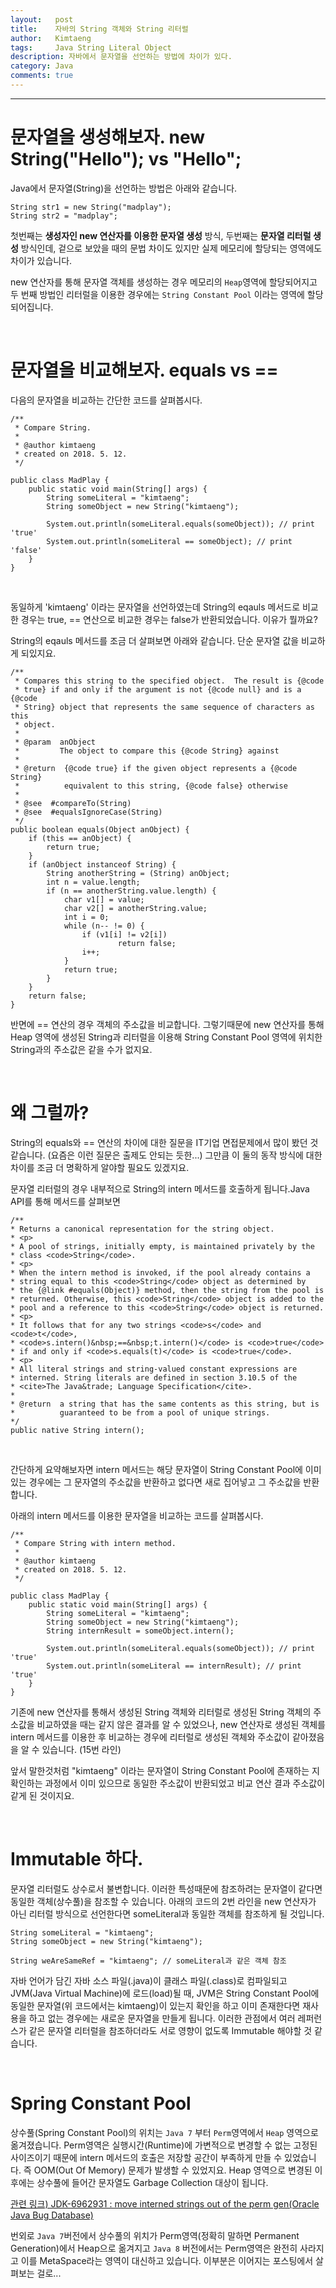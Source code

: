 ```yaml
---
layout:   post
title:    자바의 String 객체와 String 리터럴 
author:   Kimtaeng
tags: 	  Java String Literal Object
description: 자바에서 문자열을 선언하는 방법에 차이가 있다.
category: Java
comments: true
---
```


<hr/>

# 문자열을 생성해보자. new String("Hello"); vs "Hello";

Java에서 문자열(String)을 선언하는 방법은 아래와 같습니다.

<pre class="line-numbers"><code class="language-java" data-start="1">String str1 = new String("madplay");
String str2 = "madplay";
</code></pre>

첫번째는 <b>생성자인 new 연산자를 이용한 문자열 생성</b> 방식, 두번째는 <b>문자열 리터럴 생성</b> 방식인데,
겉으로 보았을 때의 문법 차이도 있지만 실제 메모리에 할당되는 영역에도 차이가 있습니다.

new 연산자를 통해 문자열 객체를 생성하는 경우 메모리의 ```Heap```영역에 할당되어지고
두 번째 방법인 리터럴을 이용한 경우에는 ```String Constant Pool``` 이라는 영역에 할당되어집니다. 

<br/>

# 문자열을 비교해보자. equals vs == 

다음의 문자열을 비교하는 간단한 코드를 살펴봅시다.

<pre class="line-numbers"><code class="language-java" data-start="1">/**
 * Compare String.
 *
 * @author kimtaeng
 * created on 2018. 5. 12.
 */
 
public class MadPlay {
    public static void main(String[] args) {
        String someLiteral = "kimtaeng";
        String someObject = new String("kimtaeng");
        
        System.out.println(someLiteral.equals(someObject)); // print 'true'
        System.out.println(someLiteral == someObject); // print 'false'
    }
}
</code></pre>

<br/>

동일하게 'kimtaeng' 이라는 문자열을 선언하였는데 String의 eqauls 메서드로 비교한 경우는 true,
== 연산으로 비교한 경우는 false가 반환되었습니다. 이유가 뭘까요?

String의 eqauls 메서드를 조금 더 살펴보면 아래와 같습니다. 단순 문자열 값을 비교하게 되있지요.

<pre class="line-numbers"><code class="language-java" data-start="1">/**
 * Compares this string to the specified object.  The result is {@code
 * true} if and only if the argument is not {@code null} and is a {@code
 * String} object that represents the same sequence of characters as this
 * object.
 *
 * @param  anObject
 *         The object to compare this {@code String} against
 *
 * @return  {@code true} if the given object represents a {@code String}
 *          equivalent to this string, {@code false} otherwise
 *
 * @see  #compareTo(String)
 * @see  #equalsIgnoreCase(String)
 */
public boolean equals(Object anObject) {
    if (this == anObject) {
        return true;
    }
    if (anObject instanceof String) {
        String anotherString = (String) anObject;
        int n = value.length;
        if (n == anotherString.value.length) {
            char v1[] = value;
            char v2[] = anotherString.value;
            int i = 0;
            while (n-- != 0) {
                if (v1[i] != v2[i])
                        return false;
                i++;
            }
            return true;
        }
    }
    return false;
}
</code></pre>

반면에 == 연산의 경우 객체의 주소값을 비교합니다. 그렇기때문에 new 연산자를 통해 Heap 영역에 생성된
String과 리터럴을 이용해 String Constant Pool 영역에 위치한 String과의 주소값은 같을 수가 없지요.

<br/>

# 왜 그럴까?

String의 equals와 == 연산의 차이에 대한 질문을 IT기업 면접문제에서 많이 봤던 것 같습니다. (요즘은 이런 질문은 출제도 안되는 듯한...)
그만큼 이 둘의 동작 방식에 대한 차이를 조금 더 명확하게 알야할 필요도 있겠지요.

문자열 리터럴의 경우 내부적으로 String의 intern 메서드를 호출하게 됩니다.Java API를 통해 메서드를 살펴보면

<pre class="line-numbers"><code class="language-java" data-start="1">/**
* Returns a canonical representation for the string object.
* &lt;p&gt;
* A pool of strings, initially empty, is maintained privately by the
* class &lt;code&gt;String&lt;/code&gt;.
* &lt;p&gt;
* When the intern method is invoked, if the pool already contains a
* string equal to this &lt;code&gt;String&lt;/code&gt; object as determined by
* the {@link #equals(Object)} method, then the string from the pool is
* returned. Otherwise, this &lt;code&gt;String&lt;/code&gt; object is added to the
* pool and a reference to this &lt;code&gt;String&lt;/code&gt; object is returned.
* &lt;p&gt;
* It follows that for any two strings &lt;code&gt;s&lt;/code&gt; and &lt;code&gt;t&lt;/code&gt;,
* &lt;code&gt;s.intern()&amp;nbsp;==&amp;nbsp;t.intern()&lt;/code&gt; is &lt;code&gt;true&lt;/code&gt;
* if and only if &lt;code&gt;s.equals(t)&lt;/code&gt; is &lt;code&gt;true&lt;/code&gt;.
* &lt;p&gt;
* All literal strings and string-valued constant expressions are
* interned. String literals are defined in section 3.10.5 of the
* &lt;cite&gt;The Java&amp;trade; Language Specification&lt;/cite&gt;.
*
* @return  a string that has the same contents as this string, but is
*          guaranteed to be from a pool of unique strings.
*/
public native String intern();
</code></pre>

<br/>

간단하게 요약해보자면 intern 메서드는 해당 문자열이 String Constant Pool에 이미 있는 경우에는
그 문자열의 주소값을 반환하고 없다면 새로 집어넣고 그 주소값을 반환합니다.

아래의 intern 메서드를 이용한 문자열을 비교하는 코드를 살펴봅시다.

<pre class="line-numbers"><code class="language-java" data-start="1">/**
 * Compare String with intern method.
 *
 * @author kimtaeng
 * created on 2018. 5. 12.
 */
 
public class MadPlay {
    public static void main(String[] args) {
        String someLiteral = "kimtaeng";
        String someObject = new String("kimtaeng");
        String internResult = someObject.intern();
        
        System.out.println(someLiteral.equals(someObject)); // print 'true'
        System.out.println(someLiteral == internResult); // print 'true'
    }
}
</code></pre>

기존에 new 연산자를 통해서 생성된 String 객체와 리터럴로 생성된 String 객체의 주소값을 비교하였을 때는
같지 않은 결과를 알 수 있었으나, new 연산자로 생성된 객체를 intern 메서드를 이용한 후 비교하는 경우에
리터럴로 생성된 객체와 주소값이 같아졌음을 알 수 있습니다. (15번 라인)

앞서 말한것처럼 "kimtaeng" 이라는 문자열이 String Constant Pool에 존재하는 지 확인하는 과정에서
이미 있으므로 동일한 주소값이 반환되었고 비교 연산 결과 주소값이 같게 된 것이지요. 

<br/>

# Immutable 하다. 

문자열 리터럴도 상수로서 불변합니다. 이러한 특성때문에 참조하려는 문자열이 같다면 동일한 객체(상수풀)을 참조할 수 있습니다.
아래의 코드의 2번 라인을 new 연산자가 아닌 리터럴 방식으로 선언한다면 someLiteral과 동일한 객체를 참조하게 될 것입니다. 

<pre class="line-numbers"><code class="language-java" data-start="1">String someLiteral = "kimtaeng";
String someObject = new String("kimtaeng");

String weAreSameRef = "kimtaeng"; // someLiteral과 같은 객체 참조
</code></pre>

자바 언어가 담긴 자바 소스 파일(.java)이 클래스 파일(.class)로 컴파일되고 JVM(Java Virtual Machine)에 로드(load)될 때,
JVM은 String Constant Pool에 동일한 문자열(위 코드에서는 kimtaeng)이 있는지 확인을 하고 이미 존재한다면 재사용을 하고
없는 경우에는 새로운 문자열을 만들게 됩니다. 이러한 관점에서 여러 레퍼런스가 같은 문자열 리터럴을 참조하더라도
서로 영향이 없도록 Immutable 해야할 것 같습니다.

<br/>

# Spring Constant Pool

상수풀(Spring Constant Pool)의 위치는 ```Java 7``` 부터 ```Perm```영역에서 ```Heap``` 영역으로 옮겨졌습니다.
Perm영역은 실행시간(Runtime)에 가변적으로 변경할 수 없는 고정된 사이즈이기 때문에 intern 메서드의 호출은
저장할 공간이 부족하게 만들 수 있었습니다. 즉 OOM(Out Of Memory) 문제가 발생할 수 있었지요.
Heap 영역으로 변경된 이후에는 상수풀에 들어간 문자열도 Garbage Collection 대상이 됩니다. 
 
<a href="https://bugs.java.com/view_bug.do?bug_id=6962931" target="_blank">관련 링크) JDK-6962931 : move interned strings out of the perm gen(Oracle Java Bug Database)</a><br/>

번외로 ```Java 7```버전에서 상수풀의 위치가 Perm영역(정확히 말하면 Permanent Generation)에서 Heap으로 옮겨지고 ```Java 8``` 버전에서는
Perm영역은 완전히 사라지고 이를 MetaSpace라는 영역이 대신하고 있습니다. 이부분은 이어지는 포스팅에서 살펴보는 걸로...